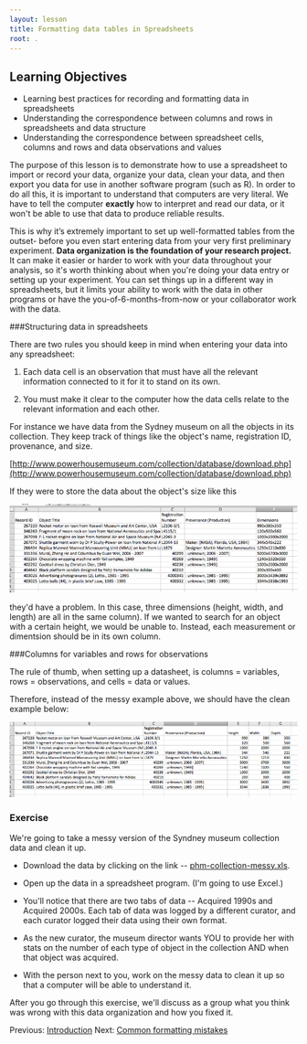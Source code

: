 ```yaml
---
layout: lesson
title: Formatting data tables in Spreadsheets
root: .
---
```


## Learning Objectives
* Learning best practices for recording and formatting data in spreadsheets
* Understanding the correspondence between columns and rows in spreadsheets
and data structure
* Understanding the correspondence between spreadsheet cells, columns and rows
and data observations and values

The purpose of this lesson is to demonstrate how to use a spreadsheet to import or record your data, organize your data, clean your data, and then export you data for use in another software program (such as R). In order to do all this, it is important to understand that computers are very literal. We have to tell the computer **exactly** how to interpret and read our data, or it won't be able to use that data to produce reliable results.

This is why it’s extremely important to set up well-formatted tables from the
outset- before you even start entering data from your very first preliminary
experiment. **Data organization is the foundation of your research project.**
It can make it easier or harder to work with your data throughout your
analysis, so it's worth thinking about when you're doing your data
entry or setting up your experiment. You can set things up in a different
way in spreadsheets, but it limits your ability to work with the data
in other programs or have the you-of-6-months-from-now or your collaborator
work with the data.


###Structuring data in spreadsheets

There are two rules you should keep in mind when entering your data
into any spreadsheet:

1. Each data cell is an observation that must have all the relevant information
connected to it for it to stand on its own.

2. You must make it clear to the computer how the data cells relate to the
relevant information and each other.

For instance we have data from the Sydney museum on all the objects in
its collection. They keep track of things like the object's name,
registration ID, provenance, and size.

[http://www.powerhousemuseum.com/collection/database/download.php](http://www.powerhousemuseum.com/collection/database/download.php)

If they were to store the data about the object's size like this

![messy example](messy1.png)

they'd have a problem. In this case, three dimensions (height, width, and length) are all in the same column). If we wanted to search for an object with a certain height, we would be unable to. Instead, each measurement or dimentsion should be in its own column.

###Columns for variables and rows for observations

The rule of thumb, when setting up a datasheet, is columns = variables,
rows = observations, and cells = data or values.

Therefore, instead of the messy example above, we should have the clean example below:

![clean example](clean1.png)

### Exercise

We're going to take a messy version of the Syndney museum collection data
and clean it up.

- Download the data by clicking on the link -- [phm-collection-messy.xls](phm-collection-messy.xls).

- Open up the data in a spreadsheet program. (I'm going to use Excel.)

- You'll notice that there are two tabs of data -- Acquired 1990s and Acquired 2000s. Each tab of data was logged by a different curator, and each curator logged their data using their own format.

- As the new curator, the museum director wants YOU to provide her with stats on the number of each type of object in the collection AND when that object was acquired.

- With the person next to you, work on the messy data to clean it up so
that a computer will be able to understand it.

After you go through this exercise, we'll discuss as a group what you think was wrong with this data organization and how you fixed it.  

Previous: [Introduction](00-intro.html)  Next: [Common formatting mistakes](02-common-mistakes.html)
